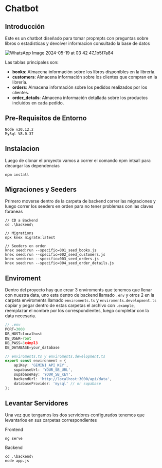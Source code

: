# Chatbot

## Introducción

Este es un chatbot diseñado para tomar propmpts con preguntas sobre libros o estadisticas y devolver informacion consultado la base de datos

![WhatsApp Image 2024-05-19 at 03 42 47_1b5f7a84](https://github.com/lauemartinez/chatbot/assets/86857156/7a3dc75e-a778-4cc5-965c-25e8b6dbe1cc)

Las tablas principales son:

- **books**: Almacena información sobre los libros disponibles en la librería.
- **customers**: Almacena información sobre los clientes que compran en la librería.
- **orders**: Almacena información sobre los pedidos realizados por los clientes.
- **order_details**: Almacena información detallada sobre los productos incluidos en cada pedido.

## Pre-Requisitos de Entorno

```
Node v20.12.2
MySql V8.0.37
```

## Instalacion

Luego de clonar el proyecto vamos a correr el comando npm intsall para decargar las dependencias

```console
npm install
```

## Migraciones y Seeders

Primero moverse dentro de la carpeta de backend correr las migraciones y luego correr los seeders en orden para no tener problemas con las claves foraneas

```console
// CD a Backend
cd .\backend\

// Migrations
npx knex migrate:latest

// Seeders en orden
knex seed:run --specific=001_seed_books.js
knex seed:run --specific=002_seed_customers.js
knex seed:run --specific=003_seed_orders.js   
knex seed:run --specific=004_seed_order_details.js
```

## Enviroment

Dentro del proyecto hay que crear 3 enviroments que tenemos que llenar con nuestra data, uno esta dentro de backend llamado `.env` y otros 2 en la carpeta enviroments llamado `enviroments.ts` y `enviroments.development.ts` copiar y pegar dentro de estas carpetas el archivo con `.example`, reemplazar el nombre por los correspondientes, luego completar con la data necesaria.

```js
// .env
PORT=3000
DB_HOST=localhost
DB_USER=root
DB_PASS=3x4mpl3
DB_DATABASE=your_database
```

```ts
// enviroments.ts y enviroments.development.ts
export const environment = {
    apiKey: 'GEMINI_API_KEY',
    supabaseUrl: 'YOUR_SB_URL',
    supabaseKey: 'YOUR_SB_KEY',
    backendUrl: 'http://localhost:3000/api/data',
    databaseProvider: 'mysql' // or supabase
};
```

## Levantar Servidores

Una vez que tengamos los dos servidores configurados tenemos que levantarlos en sus carpetas correspondientes

Frontend
```console
ng serve
```

Backend
```console
cd .\backend\
node app.js
```
